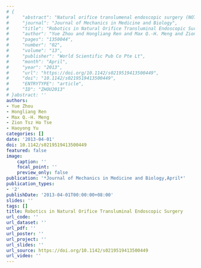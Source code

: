 ```yaml
---
# {
#     "abstract": "Natural orifice translumenal endoscopic surgery (NOTES) is the latest surgery paradigm in \nwhich the abdominal cavity is accessed via the body's natural orifice, e.g., vagina, mouth, etc. \nCompared with traditional laparoscopic surgery, NOTES completely eliminates the skin incision and \ntherefore benefits the patients in several aspects such as less post-operative pain, shorter recovery \nperiod, fewer complications, etc. Due to the unique characteristics of NOTES, instruments for traditional \nlaparoscopic surgery are not suitable for NOTES and hence novel hardware design is necessary for facilitating \nsystem development. This paper gives an overview of the state of the arts in the development of surgical \ninstruments for NOTES, particularly with a focus on the promising robotic endoscopes.",
#     "journal": "Journal of Mechanics in Medicine and Biology",
#     "title": "Robotics in Natural Orifice Transluminal Endoscopic Surgery",
#     "author": "Yue Zhou and Hongliang Ren and Max Q.-H. Meng and Zion Tsz Ho Tse and Haoyong Yu",
#     "pages": "1350044",
#     "number": "02",
#     "volume": "13",
#     "publisher": "World Scientific Pub Co Pte Lt",
#     "month": "April",
#     "year": "2013",
#     "url": "https://doi.org/10.1142/s0219519413500449",
#     "doi": "10.1142/s0219519413500449",
#     "ENTRYTYPE": "article",
#     "ID": "ZHOU2013"
# }abstract: ''
authors:
- Yue Zhou
- Hongliang Ren
- Max Q.-H. Meng
- Zion Tsz Ho Tse
- Haoyong Yu
categories: []
date: '2013-04-01'
doi: 10.1142/s0219519413500449
featured: false
image:
    caption: ''
    focal_point: ''
    preview_only: false
publication: '*Journal of Mechanics in Medicine and Biology,April*'
publication_types:
- '2'
publishDate: '2013-04-01T00:00:00+08:00'
slides: ''
tags: []
title: Robotics in Natural Orifice Transluminal Endoscopic Surgery
url_code: ''
url_dataset: ''
url_pdf: ''
url_poster: ''
url_project: ''
url_slides: ''
url_source: https://doi.org/10.1142/s0219519413500449
url_video: ''
---
```

